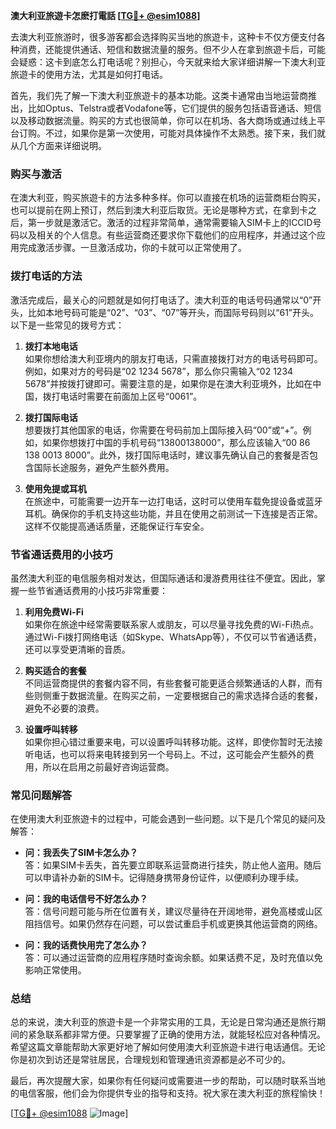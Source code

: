 **澳大利亚旅遊卡怎麽打電話 [[TG💪+ @esim1088](https://t.me/s/esim1088)]**

去澳大利亚旅游时，很多游客都会选择购买当地的旅遊卡，这种卡不仅方便支付各种消费，还能提供通话、短信和数据流量的服务。但不少人在拿到旅遊卡后，可能会疑惑：这卡到底怎么打电话呢？别担心，今天就来给大家详细讲解一下澳大利亚旅遊卡的使用方法，尤其是如何打电话。

首先，我们先了解一下澳大利亚旅遊卡的基本功能。这类卡通常由当地运营商推出，比如Optus、Telstra或者Vodafone等，它们提供的服务包括语音通话、短信以及移动数据流量。购买的方式也很简单，你可以在机场、各大商场或通过线上平台订购。不过，如果你是第一次使用，可能对具体操作不太熟悉。接下来，我们就从几个方面来详细说明。

### **购买与激活**

在澳大利亚，购买旅遊卡的方法多种多样。你可以直接在机场的运营商柜台购买，也可以提前在网上预订，然后到澳大利亚后取货。无论是哪种方式，在拿到卡之后，第一步就是激活它。激活的过程非常简单，通常需要输入SIM卡上的ICCID号码以及相关的个人信息。有些运营商还要求你下载他们的应用程序，并通过这个应用完成激活步骤。一旦激活成功，你的卡就可以正常使用了。

### **拨打电话的方法**

激活完成后，最关心的问题就是如何打电话了。澳大利亚的电话号码通常以“0”开头，比如本地号码可能是“02”、“03”、“07”等开头，而国际号码则以“61”开头。以下是一些常见的拨号方式：

1. **拨打本地电话**  
   如果你想给澳大利亚境内的朋友打电话，只需直接拨打对方的电话号码即可。例如，如果对方的号码是“02 1234 5678”，那么你只需输入“02 1234 5678”并按拨打键即可。需要注意的是，如果你是在澳大利亚境外，比如在中国，拨打电话时需要在前面加上区号“0061”。

2. **拨打国际电话**  
   想要拨打其他国家的电话，你需要在号码前加上国际接入码“00”或“+”。例如，如果你想拨打中国的手机号码“13800138000”，那么应该输入“00 86 138 0013 8000”。此外，拨打国际电话时，建议事先确认自己的套餐是否包含国际长途服务，避免产生额外费用。

3. **使用免提或耳机**  
   在旅途中，可能需要一边开车一边打电话，这时可以使用车载免提设备或蓝牙耳机。确保你的手机支持这些功能，并且在使用之前测试一下连接是否正常。这样不仅能提高通话质量，还能保证行车安全。

### **节省通话费用的小技巧**

虽然澳大利亚的电信服务相对发达，但国际通话和漫游费用往往不便宜。因此，掌握一些节省通话费用的小技巧非常重要：

1. **利用免费Wi-Fi**  
   如果你在旅途中经常需要联系家人或朋友，可以尽量寻找免费的Wi-Fi热点。通过Wi-Fi拨打网络电话（如Skype、WhatsApp等），不仅可以节省通话费，还可以享受更清晰的音质。

2. **购买适合的套餐**  
   不同运营商提供的套餐内容不同，有些套餐可能更适合频繁通话的人群，而有些则侧重于数据流量。在购买之前，一定要根据自己的需求选择合适的套餐，避免不必要的浪费。

3. **设置呼叫转移**  
   如果你担心错过重要来电，可以设置呼叫转移功能。这样，即使你暂时无法接听电话，也可以将来电转接到另一个号码上。不过，这可能会产生额外的费用，所以在启用之前最好咨询运营商。

### **常见问题解答**

在使用澳大利亚旅遊卡的过程中，可能会遇到一些问题。以下是几个常见的疑问及解答：

- **问：我丢失了SIM卡怎么办？**  
  答：如果SIM卡丢失，首先要立即联系运营商进行挂失，防止他人盗用。随后可以申请补办新的SIM卡。记得随身携带身份证件，以便顺利办理手续。

- **问：我的电话信号不好怎么办？**  
  答：信号问题可能与所在位置有关，建议尽量待在开阔地带，避免高楼或山区阻挡信号。如果仍然存在问题，可以尝试重启手机或更换其他运营商的网络。

- **问：我的话费快用完了怎么办？**  
  答：可以通过运营商的应用程序随时查询余额。如果话费不足，及时充值以免影响正常使用。

### **总结**

总的来说，澳大利亚的旅遊卡是一个非常实用的工具，无论是日常沟通还是旅行期间的紧急联系都非常方便。只要掌握了正确的使用方法，就能轻松应对各种情况。希望这篇文章能帮助大家更好地了解如何使用澳大利亚旅遊卡进行电话通信。无论你是初次到访还是常驻居民，合理规划和管理通讯资源都是必不可少的。

最后，再次提醒大家，如果你有任何疑问或需要进一步的帮助，可以随时联系当地的电信客服，他们会为你提供专业的指导和支持。祝大家在澳大利亚的旅程愉快！

[[TG💪+ @esim1088](https://t.me/s/esim1088) ![Image](https://i.postimg.cc/4NQfJmqS/Snipaste-2025-05-13-00-14-12.png)]